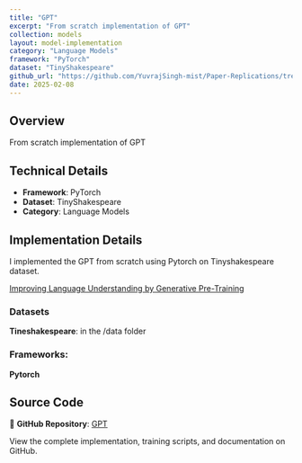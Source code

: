 ```yaml
---
title: "GPT"
excerpt: "From scratch implementation of GPT"
collection: models
layout: model-implementation
category: "Language Models"
framework: "PyTorch"
dataset: "TinyShakespeare"
github_url: "https://github.com/YuvrajSingh-mist/Paper-Replications/tree/master/GPT"
date: 2025-02-08
---
```


## Overview
From scratch implementation of GPT

## Technical Details
- **Framework**: PyTorch
- **Dataset**: TinyShakespeare
- **Category**: Language Models

## Implementation Details

I implemented the GPT from scratch using Pytorch on Tinyshakespeare dataset.

[Improving Language Understanding
by Generative Pre-Training](https://cdn.openai.com/research-covers/language-unsupervised/language_understanding_paper.pdf)

### Datasets

**Tineshakespeare**: in the /data folder

### Frameworks:
**Pytorch**

## Source Code
📁 **GitHub Repository**: [GPT](https://github.com/YuvrajSingh-mist/Paper-Replications/tree/master/GPT)

View the complete implementation, training scripts, and documentation on GitHub.
